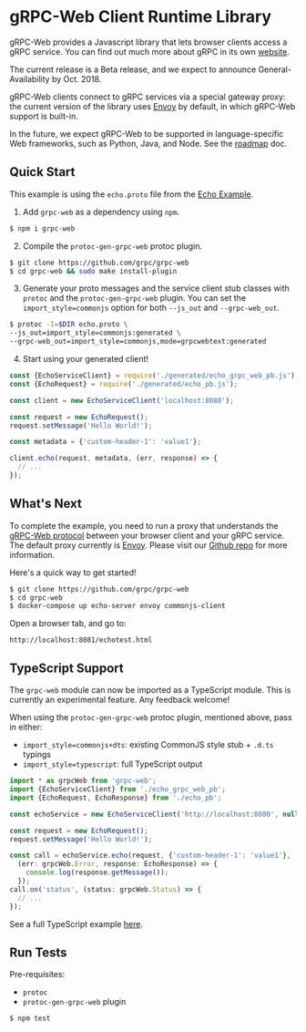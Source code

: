 # gRPC-Web Client Runtime Library

gRPC-Web provides a Javascript library that lets browser clients access a gRPC
service. You can find out much more about gRPC in its own
[website](https://grpc.io).

The current release is a Beta release, and we expect to announce
General-Availability by Oct. 2018.

gRPC-Web clients connect to gRPC services via a special gateway proxy: the
current version of the library uses [Envoy](https://www.envoyproxy.io/) by
default, in which gRPC-Web support is built-in. 

In the future, we expect gRPC-Web to be supported in language-specific Web
frameworks, such as Python, Java, and Node. See the
[roadmap](https://github.com/grpc/grpc-web/blob/master/ROADMAP.md) doc.


## Quick Start

This example is using the `echo.proto` file from the
[Echo Example](https://github.com/grpc/grpc-web/tree/master/net/grpc/gateway/examples/echo).

 1. Add `grpc-web` as a dependency using `npm`.

```sh
$ npm i grpc-web
```

 2. Compile the `protoc-gen-grpc-web` protoc plugin.

```sh
$ git clone https://github.com/grpc/grpc-web
$ cd grpc-web && sudo make install-plugin
```

 3. Generate your proto messages and the service client stub classes with
`protoc` and the `protoc-gen-grpc-web` plugin. You can set the
`import_style=commonjs` option for both `--js_out` and `--grpc-web_out`.

```sh
$ protoc -I=$DIR echo.proto \
--js_out=import_style=commonjs:generated \
--grpc-web_out=import_style=commonjs,mode=grpcwebtext:generated
```

 4. Start using your generated client!

```js
const {EchoServiceClient} = require('./generated/echo_grpc_web_pb.js');
const {EchoRequest} = require('./generated/echo_pb.js');

const client = new EchoServiceClient('localhost:8080');

const request = new EchoRequest();
request.setMessage('Hello World!');

const metadata = {'custom-header-1': 'value1'};

client.echo(request, metadata, (err, response) => {
  // ...
});
```


## What's Next

To complete the example, you need to run a proxy that understands the
[gRPC-Web protocol](https://github.com/grpc/grpc/blob/master/doc/PROTOCOL-WEB.md#protocol-differences-vs-grpc-over-http2)
between your browser client and your gRPC service. The default proxy currently
is [Envoy](https://www.envoyproxy.io/). Please visit our
[Github repo](https://github.com/grpc/grpc-web) for more information.

Here's a quick way to get started!

```sh
$ git clone https://github.com/grpc/grpc-web
$ cd grpc-web
$ docker-compose up echo-server envoy commonjs-client
```

Open a browser tab, and go to:

```
http://localhost:8081/echotest.html
```

## TypeScript Support

The `grpc-web` module can now be imported as a TypeScript module. This is
currently an experimental feature. Any feedback welcome!

When using the `protoc-gen-grpc-web` protoc plugin, mentioned above, pass in
either:

 - `import_style=commonjs+dts`: existing CommonJS style stub + `.d.ts` typings
 - `import_style=typescript`: full TypeScript output


```ts
import * as grpcWeb from 'grpc-web';
import {EchoServiceClient} from './echo_grpc_web_pb';
import {EchoRequest, EchoResponse} from './echo_pb';

const echoService = new EchoServiceClient('http://localhost:8080', null, null);

const request = new EchoRequest();
request.setMessage('Hello World!');

const call = echoService.echo(request, {'custom-header-1': 'value1'},
  (err: grpcWeb.Error, response: EchoResponse) => {
    console.log(response.getMessage());
  });
call.on('status', (status: grpcWeb.Status) => {
  // ...
});
```

See a full TypeScript example
[here](https://github.com/grpc/grpc-web/blob/master/net/grpc/gateway/examples/echo/ts-example/client.ts).


## Run Tests

Pre-requisites:
 - `protoc`
 - `protoc-gen-grpc-web` plugin


```sh
$ npm test
```

